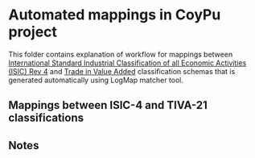 # Automated mappings in CoyPu project

This folder contains explanation of workflow for mappings between [International Standard Industrial Classification of all Economic Activities (ISIC) Rev 4](https://www.fao.org/statistics/caliper/tools/download/en) and 
[Trade in Value Added](https://www.oecd.org/sti/ind/measuring-trade-in-value-added.htm) classification schemas that is generated automatically using LogMap matcher tool.

## Mappings between ISIC-4 and TIVA-21 classifications

## Notes